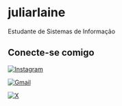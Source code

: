 # juliarlaine

Estudante de Sistemas de Informação

## Conecte-se comigo
[![Instagram](https://img.shields.io/badge/Instagram-%23445F.svg?style=for-the-badge&logo=Instagram&logoColor=white)](https://www.instagram.com/juliairlines/)

[![Gmail](https://img.shields.io/badge/Gmail-%23445F?style=for-the-badge&logo=gmail&logoColor=white)](mailto:juliarlaine@gmail.com)

[![X](https://img.shields.io/badge/X-%23445F.svg?style=for-the-badge&logo=X&logoColor=white)](https://x.com/juliarlaine)

